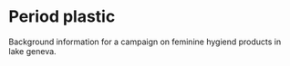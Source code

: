 # Period plastic

Background information for a campaign on feminine hygiend products in lake geneva.
